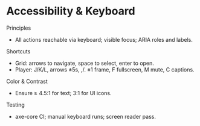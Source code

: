 # Accessibility & Keyboard

Principles
- All actions reachable via keyboard; visible focus; ARIA roles and labels.

Shortcuts
- Grid: arrows to navigate, space to select, enter to open.
- Player: J/K/L, arrows ±5s, ,/. ±1 frame, F fullscreen, M mute, C captions.

Color & Contrast
- Ensure ≥ 4.5:1 for text; 3:1 for UI icons.

Testing
- axe-core CI; manual keyboard runs; screen reader pass.
